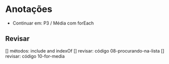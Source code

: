 # Anotações
- Continuar em: P3 / Média com forEach



## Revisar
[] métodos: include and indexOf
[] revisar: código 08-procurando-na-lista
[] revisar: código 10-for-media
